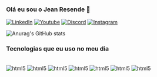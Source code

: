 ### Olá eu sou o Jean Resende 👋

[![LinkedIn](https://img.shields.io/badge/linkedin-%230077B5.svg?style=for-the-badge&logo=linkedin&logoColor=white)](https://www.linkedin.com/in/jean-silva-de-souza-resende-b72b71181/)
[![Youtube](https://img.shields.io/badge/YouTube-%23FF0000.svg?style=for-the-badge&logo=YouTube&logoColor=white)](https://www.youtube.com/channel/UC06IOL2NnKDYGb8SG5Q4Mmw)
[![Discord](https://img.shields.io/badge/Discord-%235865F2.svg?style=for-the-badge&logo=discord&logoColor=white)](https://discord.gg/QgyPHRfCku)
[![Instagram](https://img.shields.io/badge/Instagram-%23E4405F.svg?style=for-the-badge&logo=Instagram&logoColor=white)](https://instagram.com/resende_jss)

![Anurag's GitHub stats](https://github-readme-stats.vercel.app/api?username=resendejss&show_icons=true&theme=radical)

### Tecnologias que eu uso no meu dia
<div styLe="display: inline_block"><br>
<img align="center" alt="html5" src="https://img.shields.io/badge/r-%23276DC3.svg?style=for-the-badge&logo=r&logoColor=white"/>
<img align="center" alt="html5" src="https://img.shields.io/badge/shell_script-%23121011.svg?style=for-the-badge&logo=gnu-bash&logoColor=white"/>
<img align="center" alt="html5" src="https://img.shields.io/badge/python-3670A0?style=for-the-badge&logo=python&logoColor=ffdd54"/>
<img align="center" alt="html5" src="https://img.shields.io/badge/html5-%23E34F26.svg?style=for-the-badge&logo=html5&logoColor=white"/>
<img align="center" alt="html5" src="https://img.shields.io/badge/css3-%231572B6.svg?style=for-the-badge&logo=css3&logoColor=white"/>
<img align="center" alt="html5" src="https://img.shields.io/badge/javascript-%23323330.svg?style=for-the-badge&logo=javascript&logoColor=%23F7DF1E"/>
<img align="center" alt="html5" src="https://img.shields.io/badge/java-%23ED8B00.svg?style=for-the-badge&logo=openjdk&logoColor=white"/>
</div>
